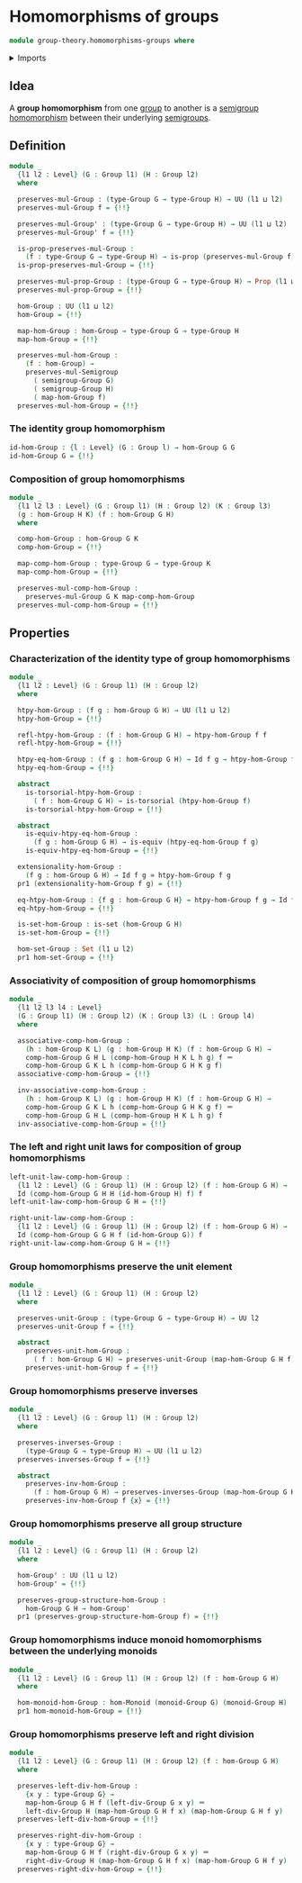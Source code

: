 # Homomorphisms of groups

```agda
module group-theory.homomorphisms-groups where
```

<details><summary>Imports</summary>

```agda
open import foundation.action-on-identifications-functions
open import foundation.cartesian-product-types
open import foundation.dependent-pair-types
open import foundation.equivalences
open import foundation.identity-types
open import foundation.propositions
open import foundation.sets
open import foundation.torsorial-type-families
open import foundation.universe-levels

open import group-theory.groups
open import group-theory.homomorphisms-monoids
open import group-theory.homomorphisms-semigroups
```

</details>

## Idea

A **group homomorphism** from one [group](group-theory.groups.md) to another is
a [semigroup homomorphism](group-theory.homomorphisms-semigroups.md) between
their underlying [semigroups](group-theory.semigroups.md).

## Definition

```agda
module _
  {l1 l2 : Level} (G : Group l1) (H : Group l2)
  where

  preserves-mul-Group : (type-Group G → type-Group H) → UU (l1 ⊔ l2)
  preserves-mul-Group f = {!!}

  preserves-mul-Group' : (type-Group G → type-Group H) → UU (l1 ⊔ l2)
  preserves-mul-Group' f = {!!}

  is-prop-preserves-mul-Group :
    (f : type-Group G → type-Group H) → is-prop (preserves-mul-Group f)
  is-prop-preserves-mul-Group = {!!}

  preserves-mul-prop-Group : (type-Group G → type-Group H) → Prop (l1 ⊔ l2)
  preserves-mul-prop-Group = {!!}

  hom-Group : UU (l1 ⊔ l2)
  hom-Group = {!!}

  map-hom-Group : hom-Group → type-Group G → type-Group H
  map-hom-Group = {!!}

  preserves-mul-hom-Group :
    (f : hom-Group) →
    preserves-mul-Semigroup
      ( semigroup-Group G)
      ( semigroup-Group H)
      ( map-hom-Group f)
  preserves-mul-hom-Group = {!!}
```

### The identity group homomorphism

```agda
id-hom-Group : {l : Level} (G : Group l) → hom-Group G G
id-hom-Group G = {!!}
```

### Composition of group homomorphisms

```agda
module _
  {l1 l2 l3 : Level} (G : Group l1) (H : Group l2) (K : Group l3)
  (g : hom-Group H K) (f : hom-Group G H)
  where

  comp-hom-Group : hom-Group G K
  comp-hom-Group = {!!}

  map-comp-hom-Group : type-Group G → type-Group K
  map-comp-hom-Group = {!!}

  preserves-mul-comp-hom-Group :
    preserves-mul-Group G K map-comp-hom-Group
  preserves-mul-comp-hom-Group = {!!}
```

## Properties

### Characterization of the identity type of group homomorphisms

```agda
module _
  {l1 l2 : Level} (G : Group l1) (H : Group l2)
  where

  htpy-hom-Group : (f g : hom-Group G H) → UU (l1 ⊔ l2)
  htpy-hom-Group = {!!}

  refl-htpy-hom-Group : (f : hom-Group G H) → htpy-hom-Group f f
  refl-htpy-hom-Group = {!!}

  htpy-eq-hom-Group : (f g : hom-Group G H) → Id f g → htpy-hom-Group f g
  htpy-eq-hom-Group = {!!}

  abstract
    is-torsorial-htpy-hom-Group :
      ( f : hom-Group G H) → is-torsorial (htpy-hom-Group f)
    is-torsorial-htpy-hom-Group = {!!}

  abstract
    is-equiv-htpy-eq-hom-Group :
      (f g : hom-Group G H) → is-equiv (htpy-eq-hom-Group f g)
    is-equiv-htpy-eq-hom-Group = {!!}

  extensionality-hom-Group :
    (f g : hom-Group G H) → Id f g ≃ htpy-hom-Group f g
  pr1 (extensionality-hom-Group f g) = {!!}

  eq-htpy-hom-Group : {f g : hom-Group G H} → htpy-hom-Group f g → Id f g
  eq-htpy-hom-Group = {!!}

  is-set-hom-Group : is-set (hom-Group G H)
  is-set-hom-Group = {!!}

  hom-set-Group : Set (l1 ⊔ l2)
  pr1 hom-set-Group = {!!}
```

### Associativity of composition of group homomorphisms

```agda
module _
  {l1 l2 l3 l4 : Level}
  (G : Group l1) (H : Group l2) (K : Group l3) (L : Group l4)
  where

  associative-comp-hom-Group :
    (h : hom-Group K L) (g : hom-Group H K) (f : hom-Group G H) →
    comp-hom-Group G H L (comp-hom-Group H K L h g) f ＝
    comp-hom-Group G K L h (comp-hom-Group G H K g f)
  associative-comp-hom-Group = {!!}

  inv-associative-comp-hom-Group :
    (h : hom-Group K L) (g : hom-Group H K) (f : hom-Group G H) →
    comp-hom-Group G K L h (comp-hom-Group G H K g f) ＝
    comp-hom-Group G H L (comp-hom-Group H K L h g) f
  inv-associative-comp-hom-Group = {!!}
```

### The left and right unit laws for composition of group homomorphisms

```agda
left-unit-law-comp-hom-Group :
  {l1 l2 : Level} (G : Group l1) (H : Group l2) (f : hom-Group G H) →
  Id (comp-hom-Group G H H (id-hom-Group H) f) f
left-unit-law-comp-hom-Group G H = {!!}

right-unit-law-comp-hom-Group :
  {l1 l2 : Level} (G : Group l1) (H : Group l2) (f : hom-Group G H) →
  Id (comp-hom-Group G G H f (id-hom-Group G)) f
right-unit-law-comp-hom-Group G H = {!!}
```

### Group homomorphisms preserve the unit element

```agda
module _
  {l1 l2 : Level} (G : Group l1) (H : Group l2)
  where

  preserves-unit-Group : (type-Group G → type-Group H) → UU l2
  preserves-unit-Group f = {!!}

  abstract
    preserves-unit-hom-Group :
      ( f : hom-Group G H) → preserves-unit-Group (map-hom-Group G H f)
    preserves-unit-hom-Group f = {!!}
```

### Group homomorphisms preserve inverses

```agda
module _
  {l1 l2 : Level} (G : Group l1) (H : Group l2)
  where

  preserves-inverses-Group :
    (type-Group G → type-Group H) → UU (l1 ⊔ l2)
  preserves-inverses-Group f = {!!}

  abstract
    preserves-inv-hom-Group :
      (f : hom-Group G H) → preserves-inverses-Group (map-hom-Group G H f)
    preserves-inv-hom-Group f {x} = {!!}
```

### Group homomorphisms preserve all group structure

```agda
module _
  {l1 l2 : Level} (G : Group l1) (H : Group l2)
  where

  hom-Group' : UU (l1 ⊔ l2)
  hom-Group' = {!!}

  preserves-group-structure-hom-Group :
    hom-Group G H → hom-Group'
  pr1 (preserves-group-structure-hom-Group f) = {!!}
```

### Group homomorphisms induce monoid homomorphisms between the underlying monoids

```agda
module _
  {l1 l2 : Level} (G : Group l1) (H : Group l2) (f : hom-Group G H)
  where

  hom-monoid-hom-Group : hom-Monoid (monoid-Group G) (monoid-Group H)
  pr1 hom-monoid-hom-Group = {!!}
```

### Group homomorphisms preserve left and right division

```agda
module _
  {l1 l2 : Level} (G : Group l1) (H : Group l2) (f : hom-Group G H)
  where

  preserves-left-div-hom-Group :
    {x y : type-Group G} →
    map-hom-Group G H f (left-div-Group G x y) ＝
    left-div-Group H (map-hom-Group G H f x) (map-hom-Group G H f y)
  preserves-left-div-hom-Group = {!!}

  preserves-right-div-hom-Group :
    {x y : type-Group G} →
    map-hom-Group G H f (right-div-Group G x y) ＝
    right-div-Group H (map-hom-Group G H f x) (map-hom-Group G H f y)
  preserves-right-div-hom-Group = {!!}
```
